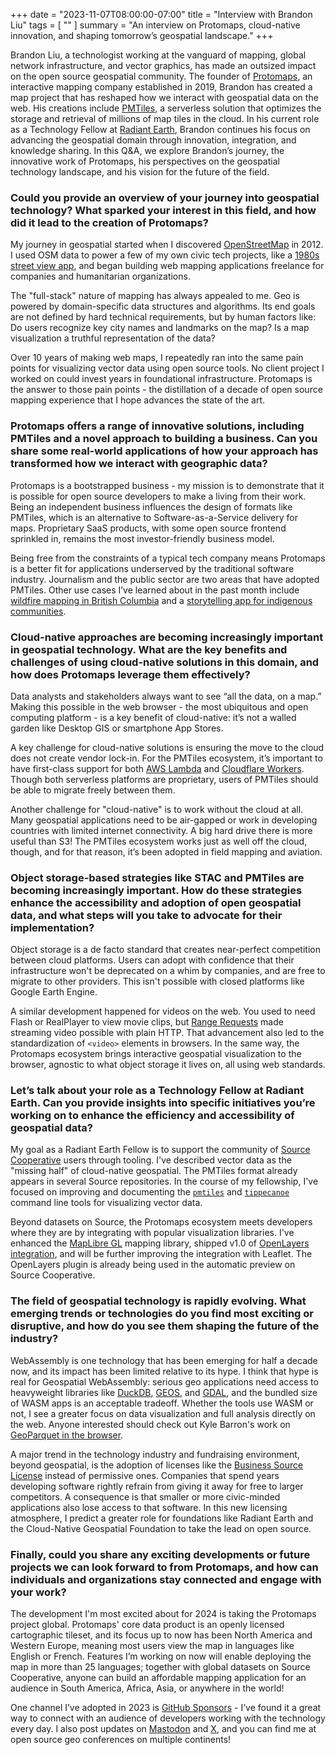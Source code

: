 +++
date = "2023-11-07T08:00:00-07:00"
title = "Interview with Brandon Liu"
tags = [ ""
]
summary = "An interview on Protomaps, cloud-native innovation, and shaping tomorrow’s geospatial landscape."
+++

Brandon Liu, a technologist working at the vanguard of mapping, global network infrastructure, and vector graphics, has made an outsized impact on the open source geospatial community. The founder of [Protomaps](https://protomaps.com), an interactive mapping company established in 2019, Brandon has created a map project that has reshaped how we interact with geospatial data on the web. His creations include [PMTiles](https://docs.protomaps.com/pmtiles/), a serverless solution that optimizes the storage and retrieval of millions of map tiles in the cloud. In his current role as a Technology Fellow at [Radiant Earth](www.radiant.earth), Brandon continues his focus on advancing the geospatial domain through innovation, integration, and knowledge sharing. In this Q&A, we explore Brandon’s journey, the innovative work of Protomaps, his perspectives on the geospatial technology landscape, and his vision for the future of the field.

### Could you provide an overview of your journey into geospatial technology? What sparked your interest in this field, and how did it lead to the creation of Protomaps?

My journey in geospatial started when I discovered [OpenStreetMap](https://openstreetmap.org) in 2012. I used OSM data to power a few of my own civic tech projects, like a [1980s street view app](https://80s.nyc), and began building web mapping applications freelance for companies and humanitarian organizations.

The "full-stack" nature of mapping has always appealed to me. Geo is powered by domain-specific data structures and algorithms. Its end goals are not defined by hard technical requirements, but by human factors like: Do users recognize key city names and landmarks on the map? Is a map visualization a truthful representation of the data?

Over 10 years of making web maps, I repeatedly ran into the same pain points for visualizing vector data using open source tools. No client project I worked on could invest years in foundational infrastructure. Protomaps is the answer to those pain points - the distillation of a decade of open source mapping experience that I hope advances the state of the art.

### Protomaps offers a range of innovative solutions, including PMTiles and a novel approach to building a business. Can you share some real-world applications of how your approach has transformed how we interact with geographic data?

Protomaps is a bootstrapped business - my mission is to demonstrate that it is possible for open source developers to make a living from their work. Being an independent business influences the design of formats like PMTiles, which is an alternative to Software-as-a-Service delivery for maps. Proprietary SaaS products, with some open source frontend sprinkled in, remains the most investor-friendly business model.

Being free from the constraints of a typical tech company means Protomaps is a better fit for applications underserved by the traditional software industry. Journalism and the public sector are two areas that have adopted PMTiles. Other use cases I’ve learned about in the past month include [wildfire mapping in British Columbia](http://lens.pathandfocus.com) and a [storytelling app for indigenous communities](https://explore.terrastories.app).

### Cloud-native approaches are becoming increasingly important in geospatial technology. What are the key benefits and challenges of using cloud-native solutions in this domain, and how does Protomaps leverage them effectively?

Data analysts and stakeholders always want to see “all the data, on a map.” Making this possible in the web browser - the most ubiquitous and open computing platform -  is a key benefit of cloud-native: it’s not a walled garden like Desktop GIS or smartphone App Stores.

A key challenge for cloud-native solutions is ensuring the move to the cloud does not create vendor lock-in. For the PMTiles ecosystem, it’s important to have first-class support for both [AWS Lambda](https://docs.protomaps.com/deploy/aws) and [Cloudflare Workers](https://docs.protomaps.com/deploy/cloudflare). Though both serverless platforms are proprietary, users of PMTiles should be able to migrate freely between them.

Another challenge for "cloud-native" is to work without the cloud at all. Many geospatial applications need to be air-gapped or work in developing countries with limited internet connectivity. A big hard drive there is more useful than S3! The PMTiles ecosystem works just as well off the cloud, though, and for that reason, it’s been adopted in field mapping and aviation.

### Object storage-based strategies like STAC and PMTiles are becoming increasingly important. How do these strategies enhance the accessibility and adoption of open geospatial data, and what steps will you take to advocate for their implementation?

Object storage is a de facto standard that creates near-perfect competition between cloud platforms. Users can adopt with confidence that their infrastructure won't be deprecated on a whim by companies, and are free to migrate to other providers. This isn't possible with closed platforms like Google Earth Engine.

A similar development happened for videos on the web. You used to need Flash or RealPlayer to view movie clips, but [Range Requests](https://developer.mozilla.org/en-US/docs/Web/HTTP/Range_requests) made streaming video possible with plain HTTP. That advancement also led to the standardization of `<video>` elements in browsers. In the same way, the Protomaps ecosystem brings interactive geospatial visualization to the browser, agnostic to what object storage it lives on, all using web standards.


### Let’s talk about your role as a Technology Fellow at Radiant Earth. Can you provide insights into specific initiatives you’re working on to enhance the efficiency and accessibility of geospatial data?

My goal as a Radiant Earth Fellow is to support the community of [Source Cooperative](http://source.coop) users through tooling. I've described vector data as the "missing half" of cloud-native geospatial. The PMTiles format already appears in several Source repositories. In the course of my fellowship, I've focused on improving and documenting the [`pmtiles`](http://github.com/protomaps/go-pmtiles) and [`tippecanoe`](felt/tippecanoe) command line tools for visualizing vector data.

Beyond datasets on Source, the Protomaps ecosystem meets developers where they are by integrating with popular visualization libraries. I've enhanced the [MapLibre GL](http://maplibre.org) mapping library, shipped v1.0 of [OpenLayers integration](https://docs.protomaps.com/pmtiles/openlayers), and will be further improving the integration with Leaflet. The OpenLayers plugin is already being used in the automatic preview on Source Cooperative.

### The field of geospatial technology is rapidly evolving. What emerging trends or technologies do you find most exciting or disruptive, and how do you see them shaping the future of the industry?

WebAssembly is one technology that has been emerging for half a decade now, and its impact has been limited relative to its hype. I think that hype is real for Geospatial WebAssembly: serious geo applications need access to heavyweight libraries like [DuckDB](https://duckdb.org), [GEOS](https://libgeos.org), and [GDAL](https://gdal.org), and the bundled size of WASM apps is an acceptable tradeoff. Whether the tools use WASM or not, I see a greater focus on data visualization and full analysis directly on the web. Anyone interested should check out Kyle Barron's work on [GeoParquet in the browser](https://observablehq.com/@kylebarron/geoparquet-on-the-web).

A major trend in the technology industry and fundraising environment, beyond geospatial, is the adoption of licenses like the [Business Source License](https://spdx.org/licenses/BUSL-1.1.html) instead of permissive ones. Companies that spend years developing software rightly refrain from giving it away for free to larger competitors. A consequence is that smaller or more civic-minded applications also lose access to that software. In this new licensing atmosphere, I predict a greater role for foundations like Radiant Earth and the Cloud-Native Geospatial Foundation to take the lead on open source.

### Finally, could you share any exciting developments or future projects we can look forward to from Protomaps, and how can individuals and organizations stay connected and engage with your work?

The development I'm most excited about for 2024 is taking the Protomaps project global. Protomaps' core data product is an openly licensed cartographic tileset, and its focus up to now has been North America and Western Europe, meaning most users view the map in languages like English or French. Features I’m working on now will enable deploying the map in more than 25 languages; together with global datasets on Source Cooperative, anyone can build an affordable mapping application for an audience in South America, Africa, Asia, or anywhere in the world!

One channel I’ve adopted in 2023 is [GitHub Sponsors](https://github.com/sponsors/protomaps) - I’ve found it a great way to connect with an audience of developers working with the technology every day. I also post updates on [Mastodon](https://mastodon.social/@bdon) and [X](https://twitter.com/bdon), and you can find me at open source geo conferences on multiple continents!

